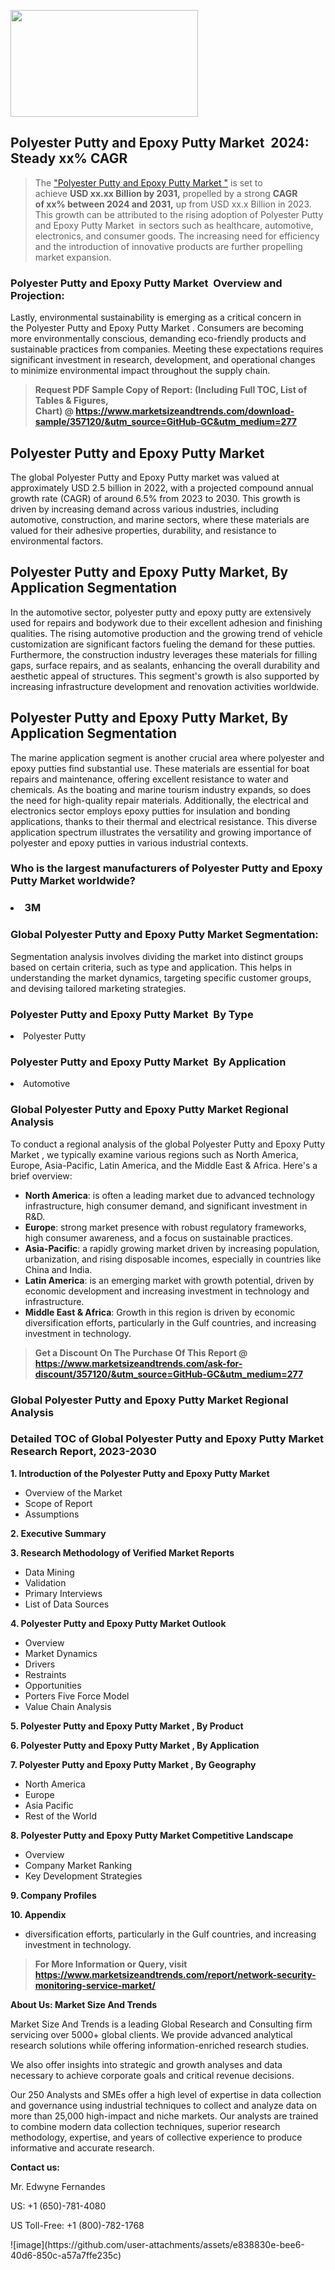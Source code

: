 <p><img class="alignnone size-medium wp-image-20088" src="https://ffe5etoiles.com/wp-content/uploads/2024/12/MST1-300x171.png" alt="" width="300" height="171" /></p><h2 id="ember46" class="ember-view reader-text-block__heading-2">Polyester Putty and Epoxy Putty Market &nbsp;2024: Steady&nbsp;xx% CAGR</h2><blockquote id="ember47" class="ember-view reader-text-block__blockquote">The&nbsp;<a class="app-aware-link " href="https://www.marketsizeandtrends.com/download-sample/357120/&utm_source=GitHub-GC&utm_medium=277" target="_blank" data-test-app-aware-link="">"Polyester Putty and Epoxy Putty Market "</a>&nbsp;is set to achieve&nbsp;<strong>USD&nbsp;xx.xx&nbsp;Billion by 2031,</strong>&nbsp;propelled by a strong&nbsp;<strong>CAGR of&nbsp;xx% between 2024 and 2031,</strong>&nbsp;up from USD xx.x Billion in 2023. This growth can be attributed to the rising adoption of&nbsp;Polyester Putty and Epoxy Putty Market &nbsp;in sectors such as healthcare, automotive, electronics, and consumer goods. The increasing need for efficiency and the introduction of innovative products are further propelling market expansion.</blockquote><h3 id="ember48" class="ember-view reader-text-block__heading-3">Polyester Putty and Epoxy Putty Market &nbsp;Overview and Projection:</h3><p id="ember49" class="ember-view reader-text-block__paragraph">Lastly, environmental sustainability is emerging as a critical concern in the&nbsp;Polyester Putty and Epoxy Putty Market . Consumers are becoming more environmentally conscious, demanding eco-friendly products and sustainable practices from companies. Meeting these expectations requires significant investment in research, development, and operational changes to minimize environmental impact throughout the supply chain.</p><blockquote id="ember50" class="ember-view reader-text-block__blockquote"><strong>Request PDF Sample Copy of Report: (Including Full TOC, List of Tables &amp; Figures, Chart)&nbsp;@&nbsp;<strong><a href="https://www.marketsizeandtrends.com/download-sample/357120/&utm_source=GitHub-GC&utm_medium=277" target="_blank">https://www.marketsizeandtrends.com/download-sample/357120/&utm_source=GitHub-GC&utm_medium=277</a></strong></strong></blockquote><h3 class=""> <h2>Polyester Putty and Epoxy Putty Market</h2><p>The global Polyester Putty and Epoxy Putty market was valued at approximately USD 2.5 billion in 2022, with a projected compound annual growth rate (CAGR) of around 6.5% from 2023 to 2030. This growth is driven by increasing demand across various industries, including automotive, construction, and marine sectors, where these materials are valued for their adhesive properties, durability, and resistance to environmental factors.</p><h2>Polyester Putty and Epoxy Putty Market, By Application Segmentation</h2><p>In the automotive sector, polyester putty and epoxy putty are extensively used for repairs and bodywork due to their excellent adhesion and finishing qualities. The rising automotive production and the growing trend of vehicle customization are significant factors fueling the demand for these putties. Furthermore, the construction industry leverages these materials for filling gaps, surface repairs, and as sealants, enhancing the overall durability and aesthetic appeal of structures. This segment's growth is also supported by increasing infrastructure development and renovation activities worldwide.</p><h2>Polyester Putty and Epoxy Putty Market, By Application Segmentation</h2><p>The marine application segment is another crucial area where polyester and epoxy putties find substantial use. These materials are essential for boat repairs and maintenance, offering excellent resistance to water and chemicals. As the boating and marine tourism industry expands, so does the need for high-quality repair materials. Additionally, the electrical and electronics sector employs epoxy putties for insulation and bonding applications, thanks to their thermal and electrical resistance. This diverse application spectrum illustrates the versatility and growing importance of polyester and epoxy putties in various industrial contexts.</p></h3><h3 id="" class="">Who is the largest manufacturers of&nbsp;Polyester Putty and Epoxy Putty Market  worldwide?</h3><h3 class=""></Li><Li>3M</h3><h3 id="ember53" class="ember-view reader-text-block__heading-3">Global&nbsp;Polyester Putty and Epoxy Putty Market  Segmentation:</h3><p id="ember54" class="ember-view reader-text-block__paragraph">Segmentation analysis involves dividing the market into distinct groups based on certain criteria, such as type and application. This helps in understanding the market dynamics, targeting specific customer groups, and devising tailored marketing strategies.</p><h3 id="" class="">Polyester Putty and Epoxy Putty Market &nbsp;By Type</h3><p></Li><Li>Polyester Putty</p><h3 id="" class="">Polyester Putty and Epoxy Putty Market &nbsp;By Application</h3><p class=""></Li><Li>Automotive</p><h3 id="ember62" class="ember-view reader-text-block__heading-3">Global Polyester Putty and Epoxy Putty Market  Regional Analysis</h3><p id="ember63" class="ember-view reader-text-block__paragraph">To conduct a regional analysis of the global Polyester Putty and Epoxy Putty Market , we typically examine various regions such as North America, Europe, Asia-Pacific, Latin America, and the Middle East &amp; Africa. Here's a brief overview:</p><ul><li><strong>North America</strong>: is often a leading market due to advanced technology infrastructure, high consumer demand, and significant investment in R&amp;D.</li><li><strong>Europe</strong>: strong market presence with robust regulatory frameworks, high consumer awareness, and a focus on sustainable practices.</li><li><strong>Asia-Pacific</strong>: a rapidly growing market driven by increasing population, urbanization, and rising disposable incomes, especially in countries like China and India.</li><li><strong>Latin America</strong>: is an emerging market with growth potential, driven by economic development and increasing investment in technology and infrastructure.</li><li><strong>Middle East &amp; Africa</strong>: Growth in this region is driven by economic diversification efforts, particularly in the Gulf countries, and increasing investment in technology.</li></ul><blockquote id="ember61" class="ember-view reader-text-block__blockquote"><strong>Get a Discount On The Purchase Of This Report @ <strong><a href="https://html-cleaner.com/" target="">https://www.marketsizeandtrends.com/ask-for-discount/357120/&utm_source=GitHub-GC&utm_medium=277</a></strong></strong></blockquote><h3 id="ember62" class="ember-view reader-text-block__heading-3">Global Polyester Putty and Epoxy Putty Market  Regional Analysis</h3><h3 id="" class="">Detailed TOC of Global Polyester Putty and Epoxy Putty Market  Research Report, 2023-2030</h3><p id="" class=""><strong>1. Introduction of the Polyester Putty and Epoxy Putty Market </strong></p><ul><li>Overview of the Market</li><li>Scope of Report</li><li>Assumptions</li></ul><p id="" class=""><strong>2. Executive Summary</strong></p><p id="" class=""><strong>3. Research Methodology of Verified Market Reports</strong></p><ul><li>Data Mining</li><li>Validation</li><li>Primary Interviews</li><li>List of Data Sources</li></ul><p id="" class=""><strong>4. Polyester Putty and Epoxy Putty Market  Outlook</strong></p><ul><li>Overview</li><li>Market Dynamics</li><li>Drivers</li><li>Restraints</li><li>Opportunities</li><li>Porters Five Force Model</li><li>Value Chain Analysis</li></ul><p id="" class=""><strong>5. Polyester Putty and Epoxy Putty Market , By Product</strong></p><p id="" class=""><strong>6. Polyester Putty and Epoxy Putty Market , By Application</strong></p><p id="" class=""><strong>7. Polyester Putty and Epoxy Putty Market , By Geography</strong></p><ul><li>North America</li><li>Europe</li><li>Asia Pacific</li><li>Rest of the World</li></ul><p id="" class=""><strong>8. Polyester Putty and Epoxy Putty Market  Competitive Landscape</strong></p><ul><li>Overview</li><li>Company Market Ranking</li><li>Key Development Strategies</li></ul><p id="" class=""><strong>9. Company Profiles</strong></p><p id="" class=""><strong>10. Appendix</strong></p><ul><li>diversification efforts, particularly in the Gulf countries, and increasing investment in technology.</li></ul><blockquote id="ember65" class="ember-view reader-text-block__blockquote"><strong>For More Information or Query, visit <strong><strong><a href="https://html-cleaner.com/" target="">https://www.marketsizeandtrends.com/report/network-security-monitoring-service-market/</a></strong></strong></strong></blockquote><p id="" class=""><strong>About Us: Market Size And Trends</strong></p><p id="" class="">Market Size And Trends is a leading Global Research and Consulting firm servicing over 5000+ global clients. We provide advanced analytical research solutions while offering information-enriched research studies.</p><p id="" class="">We also offer insights into strategic and growth analyses and data necessary to achieve corporate goals and critical revenue decisions.</p><p id="" class="">Our 250 Analysts and SMEs offer a high level of expertise in data collection and governance using industrial techniques to collect and analyze data on more than 25,000 high-impact and niche markets. Our analysts are trained to combine modern data collection techniques, superior research methodology, expertise, and years of collective experience to produce informative and accurate research.</p><p id="" class=""><strong>Contact us:</strong></p><p id="" class="">Mr. Edwyne Fernandes</p><p id="" class="">US: +1 (650)-781-4080</p><p id="" class="">US Toll-Free: +1 (800)-782-1768</p>
![image](https://github.com/user-attachments/assets/e838830e-bee6-40d6-850c-a57a7ffe235c)
